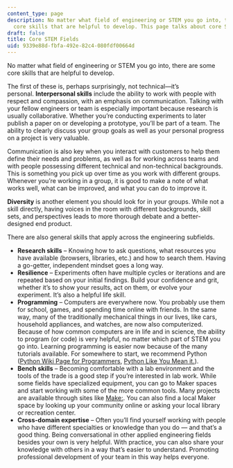 ```yaml
---
content_type: page
description: No matter what field of engineering or STEM you go into, there are some
  core skills that are helpful to develop. This page talks about core STEM fields.
draft: false
title: Core STEM Fields
uid: 9339e88d-fbfa-492e-82c4-080fdf00664d
---
```

No matter what field of engineering or STEM you go into, there are some core skills that are helpful to develop.  

The first of these is, perhaps surprisingly, not technical—it’s personal. **Interpersonal skills** include the ability to work with people with respect and compassion, with an emphasis on communication. Talking with your fellow engineers or team is especially important because research is usually collaborative. Whether you’re conducting experiments to later publish a paper on or developing a prototype, you’ll be part of a team. The ability to clearly discuss your group goals as well as your personal progress on a project is very valuable. 

Communication is also key when you interact with customers to help them define their needs and problems, as well as for working across teams and with people possessing different technical and non-technical backgrounds. This is something you pick up over time as you work with different groups. Whenever you’re working in a group, it is good to make a note of what works well, what can be improved, and what you can do to improve it. 

**Diversity** is another element you should look for in your groups. While not a skill directly, having voices in the room with different backgrounds, skill sets, and perspectives leads to more thorough debate and a better-designed end product. 

There are also general skills that apply across the engineering subfields. 

- **Research skills** – Knowing how to ask questions, what resources you have available (browsers, libraries, etc.) and how to search them. Having a go-getter, independent mindset goes a long way. 
- **Resilience** – Experiments often have multiple cycles or iterations and are repeated based on your initial findings. Build your confidence and grit, whether it’s to show your results, act on them, or evolve your experiment. It’s also a helpful life skill. 
- **Programming** – Computers are everywhere now. You probably use them for school, games, and spending time online with friends. In the same way, many of the traditionally mechanical things in our lives, like cars, household appliances, and watches, are now also computerized. Because of how common computers are in life and in science, the ability to program (or code) is very helpful, no matter which part of STEM you go into. Learning programming is easier now because of the many tutorials available. For somewhere to start, we recommend Python ([Python Wiki Page for Programmers](https://wiki.python.org/moin/BeginnersGuide/Programmers), [Python Like You Mean it.](https://www.pythonlikeyoumeanit.com/)). 
- **Bench skills** – Becoming comfortable with a lab environment and the tools of the trade is a good step if you’re interested in lab work. While some fields have specialized equipment, you can go to Maker spaces and start working with some of the more common tools. Many projects are available through sites like [Make:](https://makezine.com/projects/). You can also find a local Maker space by looking up your community online or asking your local library or recreation center. 
- **Cross-domain expertise** – Often you’ll find yourself working with people who have different specialties or knowledge than you do — and that’s a good thing. Being conversational in other applied engineering fields besides your own is very helpful. With practice, you can also share your knowledge with others in a way that’s easier to understand. Promoting professional development of your team in this way helps everyone.